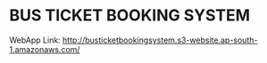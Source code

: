 # BUS TICKET BOOKING SYSTEM

WebApp Link: http://busticketbookingsystem.s3-website.ap-south-1.amazonaws.com/
